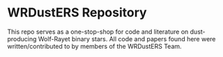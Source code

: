 # WRDustERS Repository

This repo serves as a one-stop-shop for code and literature on dust-producing Wolf-Rayet binary stars. All code and papers found here were written/contributed to by members of the WRDustERS Team.
